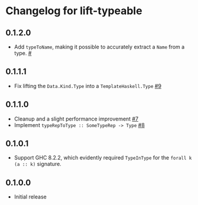 # Changelog for lift-typeable

## 0.1.2.0

- Add `typeToName`, making it possible to accurately extract a `Name` from a type. [#]()

## 0.1.1.1

- Fix lifting the `Data.Kind.Type` into a `TemplateHaskell.Type` [#9](https://github.com/parsonsmatt/lift-type/pull/9)

## 0.1.1.0

- Cleanup and a slight performance improvement [#7](https://github.com/parsonsmatt/lift-type/pull/7)
- Implement `typeRepToType :: SomeTypeRep -> Type` [#8](https://github.com/parsonsmatt/lift-type/pull/8)

## 0.1.0.1

- Support GHC 8.2.2, which evidently required `TypeInType` for the `forall k (a :: k)` signature.

## 0.1.0.0

- Initial release
